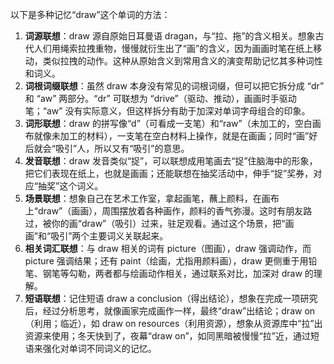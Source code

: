 以下是多种记忆“draw”这个单词的方法：
1. **词源联想**：draw 源自原始日耳曼语 dragan，与“拉、拖”的含义相关。想象古代人们用绳索拉拽重物，慢慢就衍生出了“画”的含义，因为画画时笔在纸上移动，类似拉拽的动作。这种从原始含义到常用含义的演变帮助记忆其多种词性和词义。
2. **词根词缀联想**：虽然 draw 本身没有常见的词根词缀，但可以把它拆分成 “dr” 和 “aw” 两部分。“dr” 可联想为 “drive”（驱动、推动），画画时手驱动笔；“aw” 没有实际意义，但这样拆分有助于加深对单词字母组合的印象。
3. **词形联想**：draw 的拼写像“d”（可看成一支笔）和“raw”（未加工的，空白画布就像未加工的材料），一支笔在空白材料上操作，就是在画画；同时“画”好后就会“吸引”人，所以又有“吸引”的意思。
4. **发音联想**：draw 发音类似“捉”，可以联想成用笔画去“捉”住脑海中的形象，把它们表现在纸上，也就是画画；还能联想在抽奖活动中，伸手“捉”奖券，对应“抽奖”这个词义。
5. **场景联想**：想象自己在艺术工作室，拿起画笔，蘸上颜料，在画布上“draw”（画画），周围摆放着各种画作，颜料的香气弥漫。这时有朋友路过，被你的画“draw”（吸引）过来，驻足观看。通过这个场景，把“画画”和“吸引”两个主要词义关联起来。
6. **相关词汇联想**：与 draw 相关的词有 picture（图画），draw 强调动作，而 picture 强调结果；还有 paint（绘画，尤指用颜料画），draw 更侧重于用铅笔、钢笔等勾勒，两者都与绘画动作相关，通过联系对比，加深对 draw 的理解。
7. **短语联想**：记住短语 draw a conclusion（得出结论），想象在完成一项研究后，经过分析思考，就像画家完成画作一样，最终“draw”出结论；draw on（利用；临近），如 draw on resources（利用资源），想象从资源库中“拉”出资源来使用；冬天快到了，夜幕“draw on”，如同黑暗被慢慢“拉”近，通过短语来强化对单词不同词义的记忆。 